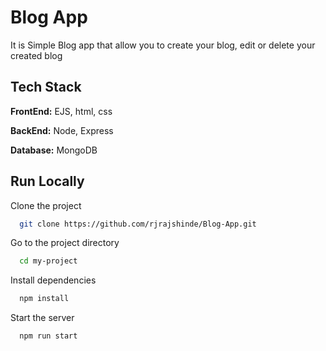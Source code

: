 
# Blog App

It is Simple Blog app that allow you to create your blog, edit or delete your created blog


## Tech Stack

**FrontEnd:** EJS, html, css

**BackEnd:** Node, Express

**Database:** MongoDB


## Run Locally

Clone the project

```bash
  git clone https://github.com/rjrajshinde/Blog-App.git
```

Go to the project directory

```bash
  cd my-project
```

Install dependencies

```bash
  npm install
```

Start the server

```bash
  npm run start
```

